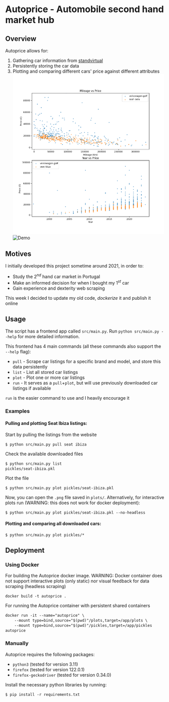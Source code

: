 # Autoprice - Automobile second hand market hub

## Overview

Autoprice allows for:

1. Gathering car information from [standvirtual](https://www.standvirtual.com/)
2. Persistently storing the car data
3. Plotting and comparing different cars' price against different attributes
![Example of a Plot](screenshots/volkswagen-golf-VS-seat-ibiza.png)
![Demo](https://media2.giphy.com/media/v1.Y2lkPTc5MGI3NjExZjljMzM1YnI1Z2w3bXZva28zYmM1Mm1wM3ZucGY0N3Z6ZnJ1NXZqciZlcD12MV9pbnRlcm5hbF9naWZfYnlfaWQmY3Q9Zw/62ErAWpxtLfBzHdXQd/giphy.gif)

## Motives

I initially developed this project sometime around 2021, in order to:

+ Study the $2^{nd}$ hand car market in Portugal
+ Make an informed decision for when I bought my $1^{st}$ car
+ Gain experience and dexterity web scraping

This week I decided to update my old code, _dockerize_ it and publish it online

## Usage

The script has a frontend app called `src/main.py`. Run `python src/main.py --help` for more detailed information.

This frontend has 4 main commands (all these commands also support the `--help` flag):

+ `pull` - Scrape car listings for a specific brand and model, and store this data persistently
+ `list` - List all stored car listings
+ `plot` - Plot one or more car listings
+ `run` - It serves as a `pull`+`plot`, but will use previously downloaded car listings if available

`run` is the easier command to use and I heavily encourage it

### Examples

#### Pulling and plotting Seat Ibiza listings:

Start by pulling the listings from the website

```
$ python src/main.py pull seat ibiza
```

Check the available downloaded files
```
$ python src/main.py list
pickles/seat-ibiza.pkl
```

Plot the file
```
$ python src/main.py plot pickles/seat-ibiza.pkl
```

Now, you can open the `.png` file saved in `plots/`. Alternatively, for interactive plots run (WARNING: this does not work for docker deployment):
```
$ python src/main.py plot pickles/seat-ibiza.pkl --no-headless
```

#### Plotting and comparing all downloaded cars:

```
$ python src/main.py plot pickles/*
```


## Deployment

### Using Docker

For building the Autoprice docker image. WARNING: Docker container does not support interactive plots (only static) nor visual feedback for data scraping (headless scraping)
```
docker build -t autoprice .
```

For running the Autoprice container with persistent shared containers
```
docker run -it --name="autoprice" \
    --mount type=bind,source="$(pwd)"/plots,target=/app/plots \
    --mount type=bind,source="$(pwd)"/pickles,target=/app/pickles autoprice
```

### Manually

Autoprice requires the following packages:

+ `python3` (tested for version 3.11)
+ `firefox` (tested for version 122.0.1)
+ `firefox-geckodriver` (tested for version 0.34.0)

Install the necessary python libraries by running:
```
$ pip install -r requirements.txt
```
